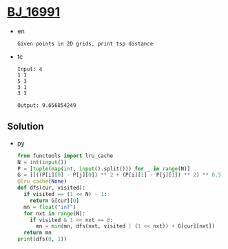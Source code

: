 # [BJ_16991](https://acmicpc.net/problem/16991)

* en

  ```en
  Given points in 2D grids, print tsp distance
  ```

* tc

  ```tc
  Input: 4
  1 1
  5 3
  3 1
  3 3

  Output: 9.656854249
  ```

## Solution

* py

  ```py
  from functools import lru_cache
  N = int(input())
  P = [tuple(map(int, input().split())) for _ in range(N)]
  G = [[((P[i][0] - P[j][0]) ** 2 + (P[i][1] - P[j][1]) ** 2) ** 0.5 for i in range(N)] for j in range(N)]
  @lru_cache(None)
  def dfs(cur, visited):
    if visited == (1 << N) - 1:
      return G[cur][0]
    mn = float("inf")
    for nxt in range(N):
      if visited & 1 << nxt == 0:
        mn = min(mn, dfs(nxt, visited | (1 << nxt)) + G[cur][nxt])
    return mn
  print(dfs(0, 1))
  ```
